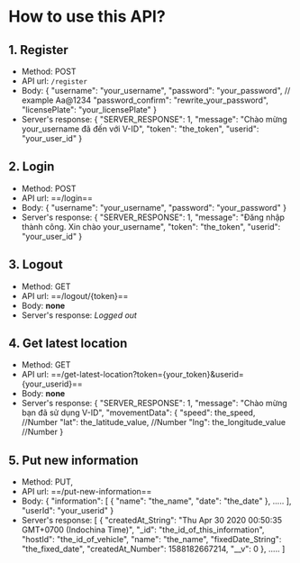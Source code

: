 # How to use this API?

## 1. Register
- Method: POST
- API url: ```/register```
- Body: {
	"username": "your_username",
	"password": "your_password", // example Aa@1234 
	"password_confirm": "rewrite_your_password",
	"licensePlate": "your_licensePlate"
}
- Server's response: {
    "SERVER_RESPONSE": 1,
    "message": "Chào mừng your_username đã đến với V-ID",
    "token": "the_token",
    "userid": "your_user_id"
}

## 2. Login
- Method: POST
- API url: ==/login==
- Body: {
	"username": "your_username",
	"password": "your_password"
}
- Server's response: {
    "SERVER_RESPONSE": 1,
    "message": "Đăng nhập thành công. Xin chào your_username",
    "token": "the_token",
    "userid": "your_user_id"
}

## 3. Logout
- Method: GET
- API url: ==/logout/{token}==
- Body: **none**
- Server's response: *Logged out*

## 4. Get latest location
- Method: GET
- API url: ==/get-latest-location?token={your_token}&userid={your_userid}==
- Body: **none**
- Server's response: {
    "SERVER_RESPONSE": 1,
    "message": "Chào mừng bạn đã sử dụng V-ID",
    "movementData": {
        "speed": the_speed, //Number
        "lat": the_latitude_value, //Number
        "lng": the_longitude_value //Number
}

## 5. Put new information
- Method: PUT,
- API url: ==/put-new-information==
- Body: {
	"information": [
			{
				"name": "the_name",
				"date": "the_date"
			},
      .....
		],
	"userId": "your_userid"
}
- Server's response: [
    {
        "createdAt_String": "Thu Apr 30 2020 00:50:35 GMT+0700 (Indochina Time)",
        "_id": "the_id_of_this_information",
        "hostId": "the_id_of_vehicle",
        "name": "the_name",
        "fixedDate_String": "the_fixed_date",
        "createdAt_Number": 1588182667214,
        "__v": 0
    },
    .....
]
